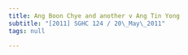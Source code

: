 ```yaml
---
title: Ang Boon Chye and another v Ang Tin Yong
subtitle: "[2011] SGHC 124 / 20\_May\_2011"
tags: null

---
```


